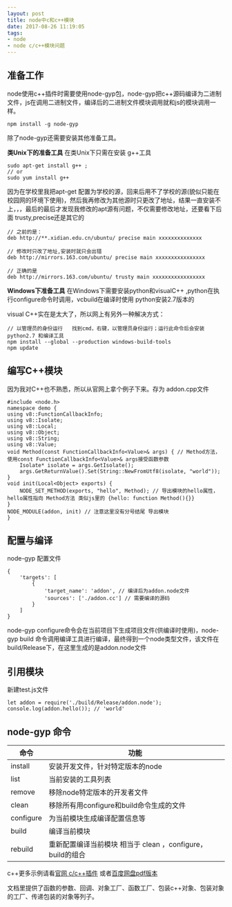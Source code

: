 ```yaml
---
layout: post
title: node中c和c++模块
date: 2017-08-26 11:19:05
tags:
- node
- node c/c++模块问题
---
```

<!-- version 1.0.0 -->
## 准备工作
node使用c++插件时需要使用node-gyp包，node-gyp把c++源码编译为二进制文件，js在调用二进制文件，编译后的二进制文件模块调用就和js的模块调用一样。

```
npm install -g node-gyp
```
除了node-gyp还需要安装其他准备工具。
<!-- more -->
**类Unix下的准备工具** 
在类Unix下只需在安装 g++工具
```
sudo apt-get install g++ ;
// or
sudo yum install g++
```
因为在学校里我把apt-get 配置为学校的源，回来后用不了学校的源(貌似只能在校园网的环境下使用)，然后我再修改为其他源时只更改了地址，结果一直安装不上，，，最后的最后才发现我修改的apt源有问题，不仅需要修改地址，还要看下后面 trusty,precise还是其它的

```
// 之前的是：
deb http://**.xidian.edu.cn/ubuntu/ precise main xxxxxxxxxxxxxx

// 修改时只改了地址,安装时就只会出错
deb http://mirrors.163.com/ubuntu/ precise main xxxxxxxxxxxxxxxx

// 正确的是
deb http://mirrors.163.com/ubuntu/ trusty main xxxxxxxxxxxxxxxxx

```

**Windows下准备工具**
在Windows下需要安装python和visualC++ ,python在执行configure命令时调用，vcbuild在编译时使用
python安装2.7版本的

visual C++实在是太大了，所以网上有另外一种解决方式：
```
// 以管理员的身份运行   找到cmd，右键，以管理员身份运行；运行此命令后会安装python2.7 和编译工具
npm install --global --production windows-build-tools 
npm update
```

## 编写C++模块
因为我对C++也不熟悉，所以从官网上拿个例子下来。存为 addon.cpp文件
```
#include <node.h>
namespace demo {
using v8::FunctionCallbackInfo;
using v8::Isolate;
using v8::Local;
using v8::Object;
using v8::String;
using v8::Value;
void Method(const FunctionCallbackInfo<Value>& args) { // Method方法，使用const FunctionCallbackInfo<Value>& args接受函数参数
    Isolate* isolate = args.GetIsolate();
    args.GetReturnValue().Set(String::NewFromUtf8(isolate, "world"));
}
void init(Local<Object> exports) {
    NODE_SET_METHOD(exports, "hello", Method); // 导出模块的hello属性，hello属性指向 Method方法 类似js里的 {hello: function Method(){}}
}
NODE_MODULE(addon, init) // 注意这里没有分号结尾 导出模块
}
```

## 配置与编译
node-gyp 配置文件
```
{
    'targets': [
        {
            'target_name': 'addon', // 编译后为addon.node文件
            'sources': ['./addon.cc'] // 需要编译的源码
        }
    ]
}
```
node-gyp configure命令会在当前项目下生成项目文件(供编译时使用)，node-gyp build 命令调用编译工具进行编译，最终得到一个node类型文件，该文件在 build/Release下，在这里生成的是addon.node文件

## 引用模块
新建test.js文件
```
let addon = require('./build/Release/addon.node');
console.log(addon.hello()); // 'world'

```
## node-gyp 命令
命令      | 功能
----------|-----------------------------------------------------------
install   | 安装开发文件，针对特定版本的node
list      | 当前安装的工具列表
remove    | 移除node特定版本的开发者文件
clean     | 移除所有用configure和build命令生成的文件
configure | 为当前模块生成编译配置信息等
build     | 编译当前模块
rebuild   | 重新配置编译当前模块 相当于 clean ，configure， build的组合

c++更多示例请看[官网 c/c++插件](http://nodejs.cn/api/addons.html)  或者[百度网盘pdf版本](http://pan.baidu.com/s/1nuKx66t)

文档里提供了函数的参数、回调、对象工厂、函数工厂、包装c++对象、包装对象的工厂、传递包装的对象等列子。
